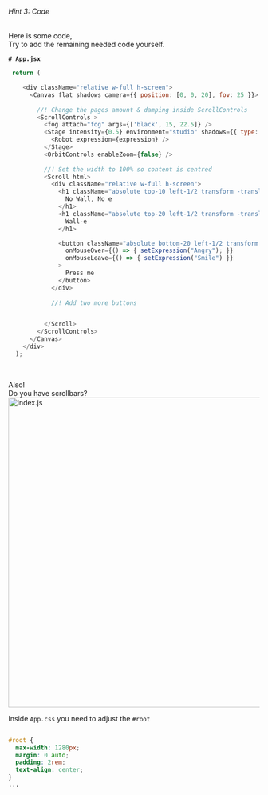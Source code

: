 ###### Hint 3: Code

Here is some code,  
Try to add the remaining needed code yourself.

**`# App.jsx`**
```javascript
 return (

    <div className="relative w-full h-screen">
      <Canvas flat shadows camera={{ position: [0, 0, 20], fov: 25 }}>
        
        //! Change the pages amount & damping inside ScrollControls
        <ScrollControls >
          <fog attach="fog" args={['black', 15, 22.5]} />
          <Stage intensity={0.5} environment="studio" shadows={{ type: 'accumulative', bias: -0.001, intensity: Math.PI }} adjustCamera={false}>
            <Robot expression={expression} />
          </Stage>
          <OrbitControls enableZoom={false} />
		
          //! Set the width to 100% so content is centred
          <Scroll html>
            <div className="relative w-full h-screen">
              <h1 className="absolute top-10 left-1/2 transform -translate-x-1/2 text-xl z-10">
                No Wall, No e
              </h1>
              <h1 className="absolute top-20 left-1/2 transform -translate-x-1/2 text-xl z-10">
                Wall-e
              </h1>

              <button className="absolute bottom-20 left-1/2 transform -translate-x-1/2 z-10"
                onMouseOver={() => { setExpression("Angry"); }}
                onMouseLeave={() => { setExpression("Smile") }}
              >
                Press me
              </button>
            </div>
		
            //! Add two more buttons


          </Scroll>
        </ScrollControls>
      </Canvas>
    </div>
  );
```

<br>

Also!  
Do you have scrollbars?
<img src="/robot-landing/image222.png" alt="index.js" width="640" height="620">

Inside `App.css` you need to adjust the `#root`


```css

#root {
  max-width: 1280px;
  margin: 0 auto;
  padding: 2rem;
  text-align: center;
}
...
```
